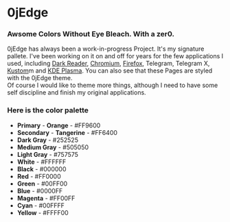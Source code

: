 # 0jEdge

### Awsome Colors Without Eye Bleach. With a zer0.

0jEdge has always been a work-in-progress Project. It's my signature pallete.
I've been working on it on and off for years for the few applications I used, including [Dark Reader](https://darkreader.org/), [Chromium](https://www.chromium.org/Home/), [Firefox](https://www.mozilla.org/en-US/firefox/browsers/), Telegram, Telegram X, [Kustom](https://help.kustom.rocks/)m and [KDE Plasma](https://kde.org/plasma-desktop/). You can also see that these Pages are styled with the 0jEdge theme. <br>
Of course I would like to theme more things, although I need to have some self discipline and finish my original applications.


### Here is the color palette

* __Primary__ - __Orange__ - #FF9600
* __Secondary__ - __Tangerine__ - #FF6400
* __Dark Gray__ - #252525
* __Medium Gray__ - #505050
* __Light Gray__ - #757575
* __White__ - #FFFFFF
* __Black__ - #000000
* __Red__ - #FF0000
* __Green__ - #00FF00
* __Blue__ - #0000FF
* __Magenta__ - #FF00FF
* __Cyan__ - #00FFFF
* __Yellow__ - #FFFF00
